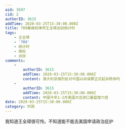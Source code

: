 ```yaml
---
aid: 3697
cid: 2
authorID: 3615
addTime: 2020-03-25T15:30:00.000Z
title: 709案维权律师王全璋出狱倒计时
tags:
    - 王全璋
    - '709'
    - 倒计时
    - 维权
    - 出狱
comments:
    -
        authorID: 3615
        addTime: 2020-03-25T15:30:00.000Z
        content: 澳大利亚强烈反对中国以间谍罪正式起诉杨恒均
    -
        authorID: 3615
        addTime: 2020-03-25T15:30:00.000Z
        content: 中国今年1-2月美国大豆进口量猛增六倍
date: 2020-03-25T15:30:00.000Z
category: 时政
---
```


我知道王全璋很可怜。不知道能不能去美国申请政治庇护

